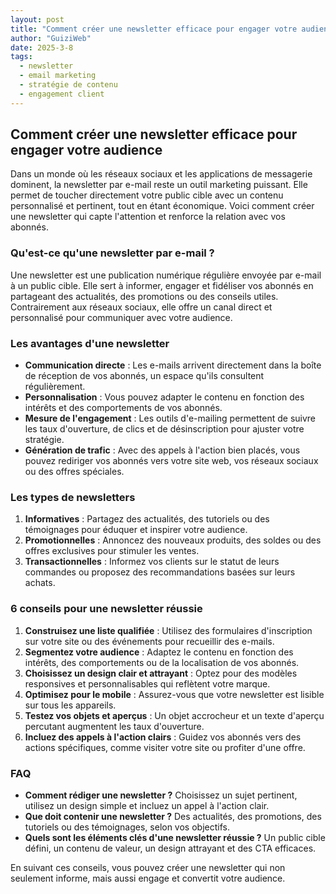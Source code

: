 ```yaml
---
layout: post
title: "Comment créer une newsletter efficace pour engager votre audience"
author: "GuiziWeb"
date: 2025-3-8
tags:
  - newsletter
  - email marketing
  - stratégie de contenu
  - engagement client
---
```


## Comment créer une newsletter efficace pour engager votre audience

Dans un monde où les réseaux sociaux et les applications de messagerie dominent, la newsletter par e-mail reste un outil marketing puissant. Elle permet de toucher directement votre public cible avec un contenu personnalisé et pertinent, tout en étant économique. Voici comment créer une newsletter qui capte l'attention et renforce la relation avec vos abonnés.

### **Qu'est-ce qu'une newsletter par e-mail ?**

Une newsletter est une publication numérique régulière envoyée par e-mail à un public cible. Elle sert à informer, engager et fidéliser vos abonnés en partageant des actualités, des promotions ou des conseils utiles. Contrairement aux réseaux sociaux, elle offre un canal direct et personnalisé pour communiquer avec votre audience.

### **Les avantages d'une newsletter**

- **Communication directe** : Les e-mails arrivent directement dans la boîte de réception de vos abonnés, un espace qu'ils consultent régulièrement.
- **Personnalisation** : Vous pouvez adapter le contenu en fonction des intérêts et des comportements de vos abonnés.
- **Mesure de l'engagement** : Les outils d'e-mailing permettent de suivre les taux d'ouverture, de clics et de désinscription pour ajuster votre stratégie.
- **Génération de trafic** : Avec des appels à l'action bien placés, vous pouvez rediriger vos abonnés vers votre site web, vos réseaux sociaux ou des offres spéciales.

### **Les types de newsletters**

1. **Informatives** : Partagez des actualités, des tutoriels ou des témoignages pour éduquer et inspirer votre audience.
2. **Promotionnelles** : Annoncez des nouveaux produits, des soldes ou des offres exclusives pour stimuler les ventes.
3. **Transactionnelles** : Informez vos clients sur le statut de leurs commandes ou proposez des recommandations basées sur leurs achats.

### **6 conseils pour une newsletter réussie**

1. **Construisez une liste qualifiée** : Utilisez des formulaires d'inscription sur votre site ou des événements pour recueillir des e-mails.
2. **Segmentez votre audience** : Adaptez le contenu en fonction des intérêts, des comportements ou de la localisation de vos abonnés.
3. **Choisissez un design clair et attrayant** : Optez pour des modèles responsives et personnalisables qui reflètent votre marque.
4. **Optimisez pour le mobile** : Assurez-vous que votre newsletter est lisible sur tous les appareils.
5. **Testez vos objets et aperçus** : Un objet accrocheur et un texte d'aperçu percutant augmentent les taux d'ouverture.
6. **Incluez des appels à l'action clairs** : Guidez vos abonnés vers des actions spécifiques, comme visiter votre site ou profiter d'une offre.

### **FAQ**

- **Comment rédiger une newsletter ?** Choisissez un sujet pertinent, utilisez un design simple et incluez un appel à l'action clair.
- **Que doit contenir une newsletter ?** Des actualités, des promotions, des tutoriels ou des témoignages, selon vos objectifs.
- **Quels sont les éléments clés d'une newsletter réussie ?** Un public cible défini, un contenu de valeur, un design attrayant et des CTA efficaces.

En suivant ces conseils, vous pouvez créer une newsletter qui non seulement informe, mais aussi engage et convertit votre audience.
